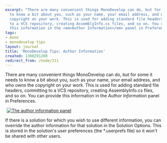 ```yaml
---
excerpt: "There are many convenient things MonoDevelop can do, but for some it needs
  to know a bit about you, such as your name, your email address, and who owns the
  copyright on your work. This is used for adding standard file headers, committing
  to a VCS repository, creating AssemblyInfo.cs files, and so on. You can provide
  this information in the <em>Author Information</em> panel in Preferences.\r\n\r"
tags:
- mono
- monodevelop tips
layout: journal
title: 'MonoDevelop Tips: Author Information'
created: 1300291200
redirect_from: /node/211
---
```

There are many convenient things MonoDevelop can do, but for some it needs to know a bit about you, such as your name, your email address, and who owns the copyright on your work. This is used for adding standard file headers, committing to a VCS repository, creating AssemblyInfo.cs files, and so on. You can provide this information in the <em>Author Information</em> panel in Preferences.

<a href="http://mjhutchinson.com/files/images/md-tips/author-information-panel.png" rel="lightbox[md_tips_author_information]" title="The author information panel"><img src="http://mjhutchinson.com/files/images/md-tips/t/author-information-panel.png" alt="The author information panel" style="max-width:98%; display:block;margin-left:auto;margin-right:auto;" /></a>

If there is a solution for which you wish to use different information, you can override the author information for that solution in the Solution Options. This is stored in the solution's user preferences (the *.userprefs file) so it won't be shared with other users.
